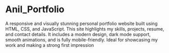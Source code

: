 # Anil_Portfolio
 A responsive and visually stunning personal portfolio website built using HTML, CSS, and JavaScript. This site highlights my skills, projects, resume, and contact details. It includes a modern design, dark mode support, smooth animations, and is fully mobile-friendly. Ideal for showcasing my work and making a strong first impression
